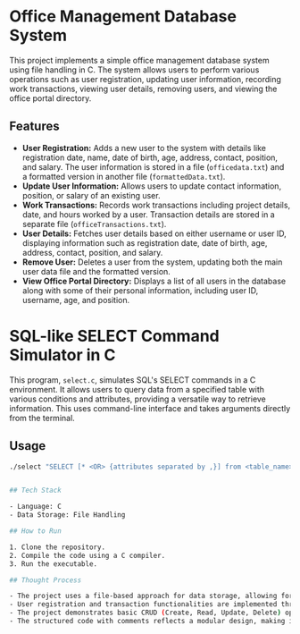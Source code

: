 # Office Management Database System

This project implements a simple office management database system using file handling in C. The system allows users to perform various operations such as user registration, updating user information, recording work transactions, viewing user details, removing users, and viewing the office portal directory.

## Features

- **User Registration:** Adds a new user to the system with details like registration date, name, date of birth, age, address, contact, position, and salary. The user information is stored in a file (`officedata.txt`) and a formatted version in another file (`formattedData.txt`).
- **Update User Information:** Allows users to update contact information, position, or salary of an existing user.
- **Work Transactions:** Records work transactions including project details, date, and hours worked by a user. Transaction details are stored in a separate file (`officeTransactions.txt`).
- **User Details:** Fetches user details based on either username or user ID, displaying information such as registration date, date of birth, age, address, contact, position, and salary.
- **Remove User:** Deletes a user from the system, updating both the main user data file and the formatted version.
- **View Office Portal Directory:** Displays a list of all users in the database along with some of their personal information, including user ID, username, age, and position.

# SQL-like SELECT Command Simulator in C

This program, `select.c`, simulates SQL's SELECT commands in a C environment. It allows users to query data from a specified table with various conditions and attributes, providing a versatile way to retrieve information. This uses command-line interface and takes arguments directly from the terminal.

## Usage

```bash
./select "SELECT [* <OR> {attributes separated by ,}] from <table_name>.txt"


## Tech Stack

- Language: C
- Data Storage: File Handling

## How to Run

1. Clone the repository.
2. Compile the code using a C compiler.
3. Run the executable.

## Thought Process

- The project uses a file-based approach for data storage, allowing for simplicity and easy management.
- User registration and transaction functionalities are implemented through file handling operations like reading, writing, and updating records.
- The project demonstrates basic CRUD (Create, Read, Update, Delete) operations on user data.
- The structured code with comments reflects a modular design, making it easy to understand and maintain.

